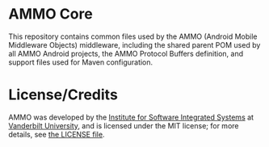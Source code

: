 AMMO Core
============
This repository contains common files used by the AMMO (Android Mobile Middleware Objects) middleware, including the shared parent POM used by all AMMO Android projects, the AMMO Protocol Buffers definition, and support files used for Maven configuration.

License/Credits
===============
AMMO was developed by the [Institute for Software Integrated Systems](http://www.isis.vanderbilt.edu/) at [Vanderbilt University](http://vanderbilt.edu/), and is licensed under the MIT license; for more details, see [the LICENSE file](LICENSE).
